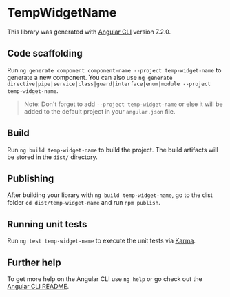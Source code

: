 # TempWidgetName

This library was generated with [Angular CLI](https://github.com/angular/angular-cli) version 7.2.0.

## Code scaffolding

Run `ng generate component component-name --project temp-widget-name` to generate a new component. You can also use `ng generate directive|pipe|service|class|guard|interface|enum|module --project temp-widget-name`.
> Note: Don't forget to add `--project temp-widget-name` or else it will be added to the default project in your `angular.json` file. 

## Build

Run `ng build temp-widget-name` to build the project. The build artifacts will be stored in the `dist/` directory.

## Publishing

After building your library with `ng build temp-widget-name`, go to the dist folder `cd dist/temp-widget-name` and run `npm publish`.

## Running unit tests

Run `ng test temp-widget-name` to execute the unit tests via [Karma](https://karma-runner.github.io).

## Further help

To get more help on the Angular CLI use `ng help` or go check out the [Angular CLI README](https://github.com/angular/angular-cli/blob/master/README.md).

